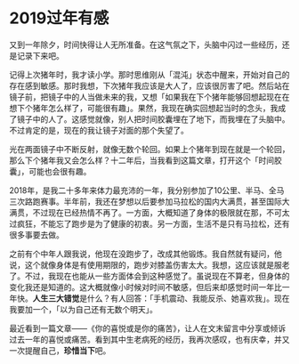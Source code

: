 # 2019过年有感

又到一年除夕，时间快得让人无所准备。在这气氛之下，头脑中闪过一些经历，还是记录下来吧。

记得上次猪年时，我才读小学。那时思维刚从「混沌」状态中醒来，开始对自己的存在感到敏感。那时我想，下次猪年我应该是大人了，应该很厉害了吧。然后站在镜子前，把镜子中的人当做未来的我，又想「如果我在下个猪年能够回想起现在在想下个猪年怎么样了，可能很有趣」。果然，我现在确实回想起当时的念头，我成了镜子中的人了。这感觉就像，别人把时间胶囊埋在了地下，而我埋在了头脑中。不过肯定的是，现在的我让镜子对面的那个失望了。

光在两面镜子中不断反射，就像无数个轮回。如果上个猪年到现在就是一个轮回，那么下个猪年我又会怎么样？十二年后，当我看到这篇文章，打开这个「时间胶囊」，可能也会很有趣。

2018年，是我二十多年来体力最充沛的一年，我分别参加了10公里、半马、全马三次路跑赛事。半年前，我还在梦想以后要参加马拉松的国内大满贯，甚至国际大满贯，不过现在已经热情不再了。一方面，大概知道了身体的极限就在那，不可太过疯狂，不能忘了跑步是为了健康的初衷。另一方面，生活不是只有马拉松，还有很多事要去做。

之前有个中年人跟我说，他现在没跑步了，改成其他锻炼。我自然就有疑问，他说，这个就像身体是有使用期限的，跑步对膝盖伤害太大。我想，这应该就是服老了。不过，我现在也能从一些方面体会到这种感觉了。虽说现在不算老，但身体的变化我还是知道的。这大概就像小时候对时间不敏感，但后来却感觉时间一年比一年快。**人生三大错觉**是什么？有人回答：「手机震动、我能反杀、她喜欢我」。现在我要加一个，「以为自己还有无数个明天」。

最近看到一篇文章——《你的喜悦或是你的痛苦》，让人在文末留言中分享或倾诉过去一年的喜悦或痛苦。看到其中生老病死的经历，我再次感叹，也有庆幸，并又一次提醒自己，**珍惜当下**吧。


